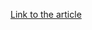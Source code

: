 [Link to the article](https://ironnet.com/blog/a-closer-look-at-the-solarwinds/sunburst-malware-dga-or-dns-tunneling)
